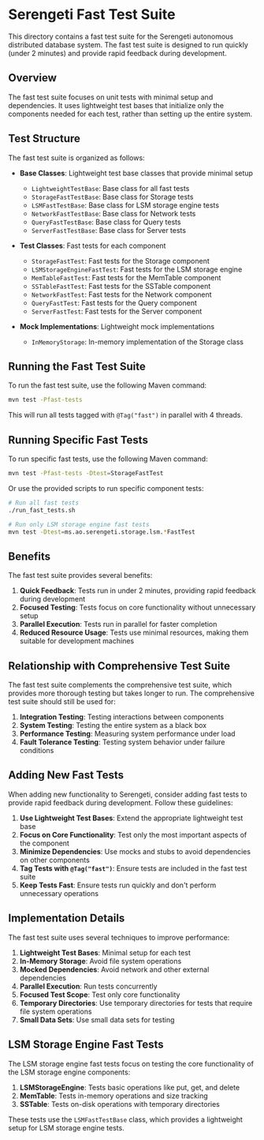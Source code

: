 # Serengeti Fast Test Suite

This directory contains a fast test suite for the Serengeti autonomous distributed database system. The fast test suite is designed to run quickly (under 2 minutes) and provide rapid feedback during development.

## Overview

The fast test suite focuses on unit tests with minimal setup and dependencies. It uses lightweight test bases that initialize only the components needed for each test, rather than setting up the entire system.

## Test Structure

The fast test suite is organized as follows:

- **Base Classes**: Lightweight test base classes that provide minimal setup
  - `LightweightTestBase`: Base class for all fast tests
  - `StorageFastTestBase`: Base class for Storage tests
  - `LSMFastTestBase`: Base class for LSM storage engine tests
  - `NetworkFastTestBase`: Base class for Network tests
  - `QueryFastTestBase`: Base class for Query tests
  - `ServerFastTestBase`: Base class for Server tests

- **Test Classes**: Fast tests for each component
  - `StorageFastTest`: Fast tests for the Storage component
  - `LSMStorageEngineFastTest`: Fast tests for the LSM storage engine
  - `MemTableFastTest`: Fast tests for the MemTable component
  - `SSTableFastTest`: Fast tests for the SSTable component
  - `NetworkFastTest`: Fast tests for the Network component
  - `QueryFastTest`: Fast tests for the Query component
  - `ServerFastTest`: Fast tests for the Server component

- **Mock Implementations**: Lightweight mock implementations
  - `InMemoryStorage`: In-memory implementation of the Storage class

## Running the Fast Test Suite

To run the fast test suite, use the following Maven command:

```bash
mvn test -Pfast-tests
```

This will run all tests tagged with `@Tag("fast")` in parallel with 4 threads.

## Running Specific Fast Tests

To run specific fast tests, use the following Maven command:

```bash
mvn test -Pfast-tests -Dtest=StorageFastTest
```

Or use the provided scripts to run specific component tests:

```bash
# Run all fast tests
./run_fast_tests.sh

# Run only LSM storage engine fast tests
mvn test -Dtest=ms.ao.serengeti.storage.lsm.*FastTest
```

## Benefits

The fast test suite provides several benefits:

1. **Quick Feedback**: Tests run in under 2 minutes, providing rapid feedback during development
2. **Focused Testing**: Tests focus on core functionality without unnecessary setup
3. **Parallel Execution**: Tests run in parallel for faster completion
4. **Reduced Resource Usage**: Tests use minimal resources, making them suitable for development machines

## Relationship with Comprehensive Test Suite

The fast test suite complements the comprehensive test suite, which provides more thorough testing but takes longer to run. The comprehensive test suite should still be used for:

1. **Integration Testing**: Testing interactions between components
2. **System Testing**: Testing the entire system as a black box
3. **Performance Testing**: Measuring system performance under load
4. **Fault Tolerance Testing**: Testing system behavior under failure conditions

## Adding New Fast Tests

When adding new functionality to Serengeti, consider adding fast tests to provide rapid feedback during development. Follow these guidelines:

1. **Use Lightweight Test Bases**: Extend the appropriate lightweight test base
2. **Focus on Core Functionality**: Test only the most important aspects of the component
3. **Minimize Dependencies**: Use mocks and stubs to avoid dependencies on other components
4. **Tag Tests with `@Tag("fast")`**: Ensure tests are included in the fast test suite
5. **Keep Tests Fast**: Ensure tests run quickly and don't perform unnecessary operations

## Implementation Details

The fast test suite uses several techniques to improve performance:

1. **Lightweight Test Bases**: Minimal setup for each test
2. **In-Memory Storage**: Avoid file system operations
3. **Mocked Dependencies**: Avoid network and other external dependencies
4. **Parallel Execution**: Run tests concurrently
5. **Focused Test Scope**: Test only core functionality
6. **Temporary Directories**: Use temporary directories for tests that require file system operations
7. **Small Data Sets**: Use small data sets for testing

## LSM Storage Engine Fast Tests

The LSM storage engine fast tests focus on testing the core functionality of the LSM storage engine components:

1. **LSMStorageEngine**: Tests basic operations like put, get, and delete
2. **MemTable**: Tests in-memory operations and size tracking
3. **SSTable**: Tests on-disk operations with temporary directories

These tests use the `LSMFastTestBase` class, which provides a lightweight setup for LSM storage engine tests.